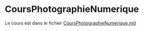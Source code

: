 # CoursPhotographieNumerique

Le cours est dans le fichier [CoursPhotographieNumerique.md](CoursPhotographieNumerique.md)

